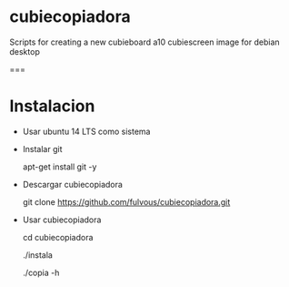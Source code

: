 # cubiecopiadora
Scripts for creating a new cubieboard a10 cubiescreen image for debian desktop

===

# Instalacion


+ Usar ubuntu 14 LTS como sistema
+ Instalar git

  apt-get install git -y

+ Descargar cubiecopiadora

  git clone https://github.com/fulvous/cubiecopiadora.git
    
+ Usar cubiecopiadora

  cd cubiecopiadora
  
  ./instala
  
  ./copia -h
